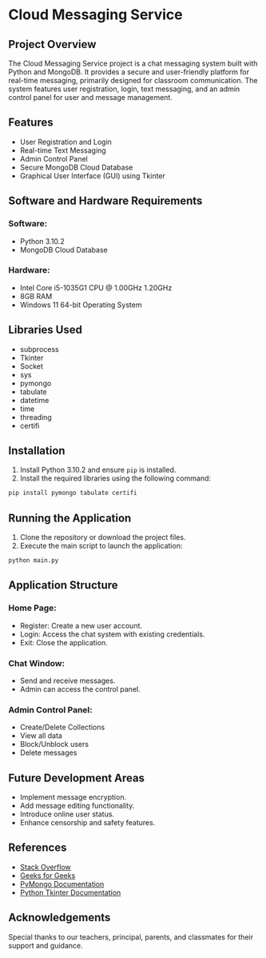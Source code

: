 # Cloud Messaging Service

## Project Overview
The Cloud Messaging Service project is a chat messaging system built with Python and MongoDB. It provides a secure and user-friendly platform for real-time messaging, primarily designed for classroom communication. The system features user registration, login, text messaging, and an admin control panel for user and message management.

## Features
- User Registration and Login
- Real-time Text Messaging
- Admin Control Panel
- Secure MongoDB Cloud Database
- Graphical User Interface (GUI) using Tkinter

## Software and Hardware Requirements
### Software:
- Python 3.10.2
- MongoDB Cloud Database

### Hardware:
- Intel Core i5-1035G1 CPU @ 1.00GHz 1.20GHz
- 8GB RAM
- Windows 11 64-bit Operating System

## Libraries Used
- subprocess
- Tkinter
- Socket
- sys
- pymongo
- tabulate
- datetime
- time
- threading
- certifi

## Installation
1. Install Python 3.10.2 and ensure `pip` is installed.
2. Install the required libraries using the following command:
```bash
pip install pymongo tabulate certifi
```

## Running the Application
1. Clone the repository or download the project files.
2. Execute the main script to launch the application:
```bash
python main.py
```

## Application Structure
### Home Page:
- Register: Create a new user account.
- Login: Access the chat system with existing credentials.
- Exit: Close the application.

### Chat Window:
- Send and receive messages.
- Admin can access the control panel.

### Admin Control Panel:
- Create/Delete Collections
- View all data
- Block/Unblock users
- Delete messages

## Future Development Areas
- Implement message encryption.
- Add message editing functionality.
- Introduce online user status.
- Enhance censorship and safety features.

## References
- [Stack Overflow](https://stackoverflow.com/)
- [Geeks for Geeks](https://www.geeksforgeeks.org/python-gui-tkinter/)
- [PyMongo Documentation](https://pymongo.readthedocs.io/en/stable/)
- [Python Tkinter Documentation](https://docs.python.org/3/library/tk.html)

## Acknowledgements
Special thanks to our teachers, principal, parents, and classmates for their support and guidance.

